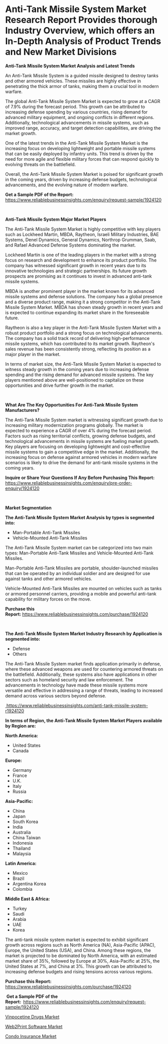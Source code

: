 <p><h1>Anti-Tank Missile System Market Research Report Provides thorough Industry Overview, which offers an In-Depth Analysis of Product Trends and New Market Divisions</h1></p><p><strong>Anti-Tank Missile System Market Analysis and Latest Trends</strong></p>
<p><p>An Anti-Tank Missile System is a guided missile designed to destroy tanks and other armored vehicles. These missiles are highly effective in penetrating the thick armor of tanks, making them a crucial tool in modern warfare.</p><p>The global Anti-Tank Missile System Market is expected to grow at a CAGR of 7.9% during the forecast period. This growth can be attributed to increasing defense spending by various countries, rising demand for advanced military equipment, and ongoing conflicts in different regions. Additionally, technological advancements in missile systems, such as improved range, accuracy, and target detection capabilities, are driving the market growth.</p><p>One of the latest trends in the Anti-Tank Missile System Market is the increasing focus on developing lightweight and portable missile systems that can be easily deployed by infantry units. This trend is driven by the need for more agile and flexible military forces that can respond quickly to evolving threats on the battlefield.</p><p>Overall, the Anti-Tank Missile System Market is poised for significant growth in the coming years, driven by increasing defense budgets, technological advancements, and the evolving nature of modern warfare.</p></p>
<p><strong>Get a Sample PDF of the Report:&nbsp;</strong> <a href="https://www.reliablebusinessinsights.com/enquiry/request-sample/1924120">https://www.reliablebusinessinsights.com/enquiry/request-sample/1924120</a></p>
<p>&nbsp;</p>
<p><strong>Anti-Tank Missile System Major Market Players</strong></p>
<p><p>The Anti-Tank Missile System Market is highly competitive with key players such as Lockheed Martin, MBDA, Raytheon, Israeli Military Industries, BAE Systems, Denel Dynamics, General Dynamics, Northrop Grumman, Saab, and Rafael Advanced Defense Systems dominating the market.</p><p>Lockheed Martin is one of the leading players in the market with a strong focus on research and development to enhance its product portfolio. The company has witnessed significant growth in recent years due to its innovative technologies and strategic partnerships. Its future growth prospects are promising as it continues to invest in advanced anti-tank missile systems.</p><p>MBDA is another prominent player in the market known for its advanced missile systems and defense solutions. The company has a global presence and a diverse product range, making it a strong competitor in the Anti-Tank Missile System Market. MBDA has shown steady growth in recent years and is expected to continue expanding its market share in the foreseeable future.</p><p>Raytheon is also a key player in the Anti-Tank Missile System Market with a robust product portfolio and a strong focus on technological advancements. The company has a solid track record of delivering high-performance missile systems, which has contributed to its market growth. Raytheon's sales revenue has been consistently strong, reflecting its position as a major player in the market.</p><p>In terms of market size, the Anti-Tank Missile System Market is expected to witness steady growth in the coming years due to increasing defense spending and the rising demand for advanced missile systems. The key players mentioned above are well-positioned to capitalize on these opportunities and drive further growth in the market.</p></p>
<p>&nbsp;</p>
<p><strong>What Are The Key Opportunities For Anti-Tank Missile System Manufacturers?</strong></p>
<p><p>The Anti-Tank Missile System market is witnessing significant growth due to increasing military modernization programs globally. The market is expected to experience a CAGR of over 4% during the forecast period. Factors such as rising territorial conflicts, growing defense budgets, and technological advancements in missile systems are fueling market growth. Key players are focusing on developing lightweight and cost-effective missile systems to gain a competitive edge in the market. Additionally, the increasing focus on defense against armored vehicles in modern warfare scenarios is likely to drive the demand for anti-tank missile systems in the coming years.</p></p>
<p><strong>Inquire or Share Your Questions If Any Before Purchasing This Report:</strong> <a href="https://www.reliablebusinessinsights.com/enquiry/pre-order-enquiry/1924120">https://www.reliablebusinessinsights.com/enquiry/pre-order-enquiry/1924120</a></p>
<p>&nbsp;</p>
<p><strong>Market Segmentation</strong></p>
<p><strong>The Anti-Tank Missile System Market Analysis by types is segmented into:</strong></p>
<p><ul><li>Man-Portable Anti-Tank Missiles</li><li>Vehicle-Mounted Anti-Tank Missiles</li></ul></p>
<p><p>The Anti-Tank Missile System market can be categorized into two main types: Man-Portable Anti-Tank Missiles and Vehicle-Mounted Anti-Tank Missiles. </p><p>Man-Portable Anti-Tank Missiles are portable, shoulder-launched missiles that can be operated by an individual soldier and are designed for use against tanks and other armored vehicles. </p><p>Vehicle-Mounted Anti-Tank Missiles are mounted on vehicles such as tanks or armored personnel carriers, providing a mobile and powerful anti-tank capability for military forces on the move.</p></p>
<p><strong>Purchase this Report:&nbsp;</strong><a href="https://www.reliablebusinessinsights.com/purchase/1924120">https://www.reliablebusinessinsights.com/purchase/1924120</a></p>
<p>&nbsp;</p>
<p><strong>The Anti-Tank Missile System Market Industry Research by Application is segmented into:</strong></p>
<p><ul><li>Defense</li><li>Others</li></ul></p>
<p><p>The Anti-Tank Missile System market finds application primarily in defense, where these advanced weapons are used for countering armored threats on the battlefield. Additionally, these systems also have applications in other sectors such as homeland security and law enforcement. The advancements in technology have made these missile systems more versatile and effective in addressing a range of threats, leading to increased demand across various sectors beyond defense.</p></p>
<p><a href="https://www.reliablebusinessinsights.com/anti-tank-missile-system-r1924120">&nbsp;https://www.reliablebusinessinsights.com/anti-tank-missile-system-r1924120</a></p>
<p><strong>In terms of Region, the Anti-Tank Missile System Market Players available by Region are:</strong></p>
<p>
    <p> <strong> North America: </strong>
        <ul>
            <li>United States</li>
            <li>Canada</li>
        </ul>
        </p> 
    <p> <strong> Europe: </strong>
        <ul>
            <li>Germany</li>
            <li>France</li>
            <li>U.K.</li>
            <li>Italy</li>
            <li>Russia</li>
        </ul>
        </p> 
    <p> <strong> Asia-Pacific: </strong>
        <ul>
            <li>China</li>
            <li>Japan</li>
            <li>South Korea</li>
            <li>India</li>
            <li>Australia</li>
            <li>China Taiwan</li>
            <li>Indonesia</li>
            <li>Thailand</li>
            <li>Malaysia</li>
        </ul>
        </p> 
    <p> <strong> Latin America: </strong>
        <ul>
            <li>Mexico</li>
            <li>Brazil</li>
            <li>Argentina Korea</li>
            <li>Colombia</li>
        </ul>
        </p> 
    <p> <strong> Middle East & Africa: </strong>
        <ul>
            <li>Turkey</li>
            <li>Saudi</li>
            <li>Arabia</li>
            <li>UAE</li>
            <li>Korea</li>
        </ul>
    </p>
    </p>
<p><p>The anti-tank missile system market is expected to exhibit significant growth across regions such as North America (NA), Asia-Pacific (APAC), Europe, the United States (USA), and China. Among these regions, the market is projected to be dominated by North America, with an estimated market share of 35%, followed by Europe at 30%, Asia-Pacific at 25%, the United States at 7%, and China at 3%. This growth can be attributed to increasing defense budgets and rising tensions across various regions.</p></p>
<p><strong>Purchase this Report: </strong><a href="https://www.reliablebusinessinsights.com/purchase/1924120">https://www.reliablebusinessinsights.com/purchase/1924120</a></p>
<p>&nbsp;<strong>Get a Sample PDF of the Report:&nbsp;&nbsp;</strong><a href="https://www.reliablebusinessinsights.com/enquiry/request-sample/1924120">https://www.reliablebusinessinsights.com/enquiry/request-sample/1924120</a></p>
<p><strong></strong></p>
<p><p><a href="https://medium.com/@tedbrakus/vinpocetine-drugs-industry-analysis-report-its-market-size-share-trends-by-application-region-61ad53f650d5">Vinpocetine Drugs Market</a></p><p><a href="https://medium.com/@daveblock12/web2print-software-market-share-size-trends-industry-analysis-report-by-application-smes-large-b7a3f972ed42">Web2Print Software Market</a></p><p><a href="https://medium.com/@eliasman59/global-condo-insurance-market-size-is-expected-to-experience-a-cagr-of-4-7-3681853775a3">Condo Insurance Market</a></p></p>